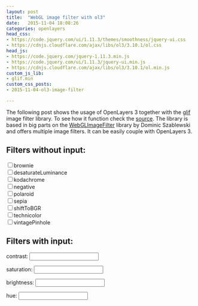 ```yaml
---
layout: post
title:  "WebGL image filter with ol3"
date:   2015-11-04 18:08:26
categories: openlayers
head_css:
- https://code.jquery.com/ui/1.11.3/themes/smoothness/jquery-ui.css
- https://cdnjs.cloudflare.com/ajax/libs/ol3/3.10.1/ol.css
head_js:
- https://code.jquery.com/jquery-1.11.3.min.js
- https://code.jquery.com/ui/1.11.3/jquery-ui.min.js
- https://cdnjs.cloudflare.com/ajax/libs/ol3/3.10.1/ol.min.js
custom_js_lib:
- glif.min
custom_css_posts:
- 2015-11-04-ol3-image-filter

---
```

The following post shows the usage of OpenLayers 3 together with the <a href="https://github.com/slub/webgl-image-filter">glif</a>
image filter library. To see how it function check the <a href="/src/posts/2015-11-04-ol3-image-filter.js">source</a>. The library
is based in big parts on the <a href="https://github.com/phoboslab/WebGLImageFilter">WebGLImageFilter</a> library by Dominic Szablewski
and offers multiple image filters. It can be easily couple with OpenLayers 3.

<section>
    <div id="map"></div>
</section>

<section>
    <h2>Filters without input:</h2>
    <form>
        <div class="checkbox">
            <label>
                <input type="checkbox" id="brownie">brownie
            </label>
        </div>
        <div class="checkbox">
            <label>
                <input type="checkbox" id="desaturateLuminance">desaturateLuminance
            </label>
        </div>
        <div class="checkbox">
            <label>
                <input type="checkbox" id="kodachrome">kodachrome
            </label>
        </div>
        <div class="checkbox">
            <label>
                <input type="checkbox" id="negative">negative
            </label>
        </div>
        <div class="checkbox">
            <label>
                <input type="checkbox" id="polaroid">polaroid
            </label>
        </div>
        <div class="checkbox">
            <label>
                <input type="checkbox" id="sepia">sepia
            </label>
        </div>
        <div class="checkbox">
            <label>
                <input type="checkbox" id="shiftToBGR">shiftToBGR
            </label>
        </div>
        <div class="checkbox">
            <label>
                <input type="checkbox" id="technicolor">technicolor
            </label>
        </div>
        <div class="checkbox">
            <label>
                <input type="checkbox" id="vintagePinhole">vintagePinhole
            </label>
        </div>
    </form>
<section>

<section>
    <h2>Filters with input:</h2>
        <div class="trigger">
            <p>
                <label for="value-contrast">contrast:</label>
                <input type="text" id="value-contrast" class="label-tooltip" readonly>
            </p>
            <div id="slider-contrast" class="slider"></div>
        </div>
        <div class="trigger">
            <p>
                <label for="value-saturation">saturation:</label>
                <input type="text" id="value-saturation" class="label-tooltip" readonly>
            </p>
            <div id="slider-saturation" class="slider"></div>
        </div>
        <div class="trigger">
            <p>
                <label for="value-brightness">brightness:</label>
                <input type="text" id="value-brightness" class="label-tooltip" readonly>
            </p>
            <div id="slider-brightness" class="slider"></div>
        </div>
        <div class="trigger">
            <p>
                <label for="value-hue">hue:</label>
                <input type="text" id="value-hue" class="label-tooltip" readonly>
            </p>
            <div id="slider-hue" class="slider"></div>
        </div>
</section>

<script src='/src/posts/2015-11-04-ol3-image-filter.js' type="text/javascript"></script>
